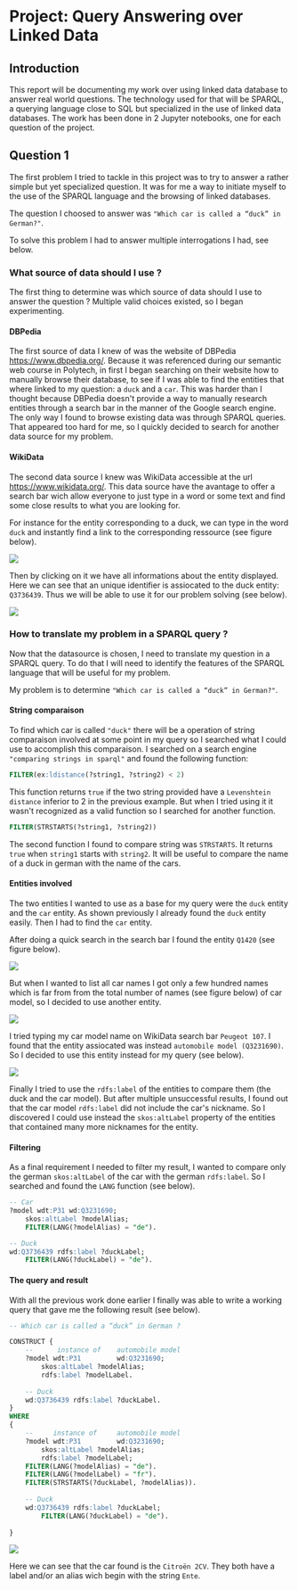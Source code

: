 # Project: Query Answering over Linked Data
## Introduction

This report will be documenting my work over using linked data database to answer real world questions. The technology used for that will be SPARQL, a querying language close to SQL but specialized in the use of linked data databases. The work has been done in 2 Jupyter notebooks, one for each question of the project.

## Question 1

The first problem I tried to tackle in this project was to try to answer a rather simple but yet specialized question. It was for me a way to initiate myself to the use of the SPARQL language and the browsing of linked databases.

The question I choosed to answer was `"Which car is called a “duck” in German?"`.

To solve this problem I had to answer multiple interrogations I had, see below.

### What source of data should I use ?

The first thing to determine was which source of data should I use to answer the question ? Multiple valid choices existed, so I began experimenting.

#### DBPedia

The first source of data I knew of was the website of DBPedia https://www.dbpedia.org/. Because it was referenced during our semantic web course in Polytech, in first I began searching on their website how to manually browse their database, to see if I was able to find the entities that where linked to my question: a `duck` and a `car`. This was harder than I thought because DBPedia doesn't provide a way to manually research entities through a search bar in the manner of the Google search engine.
The only way I found to browse existing data was through SPARQL queries. That appeared too hard for me, so I quickly decided to search for another data source for my problem.

#### WikiData

The second data source I knew was WikiData accessible at the url https://www.wikidata.org/. This data source have the avantage to offer a search bar wich allow everyone to just type in a word or some text and find some close results to what you are looking for.

For instance for the entity corresponding to a duck, we can type in the word `duck` and instantly find a link to the corresponding ressource (see figure below).

![](images/wikidata_search_duck.png)

Then by clicking on it we have all informations about the entity displayed. Here we can see that an unique identifier is assiocated to the duck entity: `Q3736439`. Thus we will be able to use it for our problem solving (see below).

![](images/wikidata_duck.png)

### How to translate my problem in a SPARQL query ?

Now that the datasource is chosen, I need to translate my question in a SPARQL query. To do that I will need to identify the features of the SPARQL language that will be useful for my problem.

My problem is to determine `"Which car is called a “duck” in German?"`.

#### String comparaison

To find which car is called `"duck"` there will be a operation of string comparaison involved at some point in my query so I searched what I could use to accomplish this comparaison. I searched on a search engine `"comparing strings in sparql"` and found the following function:

```sql
FILTER(ex:ldistance(?string1, ?string2) < 2)
```

This function returns `true` if the two string provided have a `Levenshtein distance` inferior to 2 in the previous example. But when I tried using it it wasn't recognized as a valid function so I searched for another function.

```sql
FILTER(STRSTARTS(?string1, ?string2))
```

The second function I found to compare string was `STRSTARTS`. It returns `true` when `string1` starts with `string2`. It will be useful to compare the name of a duck in german with the name of the cars.

#### Entities involved

The two entities I wanted to use as a base for my query were the `duck` entity and the `car` entity. As shown previously I already found the `duck` entity easily. Then I had to find the `car` entity.

After doing a quick search in the search bar I found the entity `Q1420` (see figure below).

![](/project/images/wikidata_motor_car.png)

But when I wanted to list all car names I got only a few hundred names which is far from from the total number of names (see figure below) of car model, so I decided to use another entity.

![](/project/images/jupyter_car_names.png)

I tried typing my car model name on WikiData search bar `Peugeot 107`. I found that the entity assiocated was instead `automobile model (Q3231690)`. So I decided to use this entity instead for my query (see below).

![](images/wikidata_peugeot_107.png)

Finally I tried to use the `rdfs:label` of the entities to compare them (the duck and the car model). But after multiple unsuccessful results, I found out that the car model `rdfs:label` did not include the car's nickname. So I discovered I could use instead the `skos:altLabel` property of the entities that contained many more nicknames for the entity.

#### Filtering

As a final requirement I needed to filter my result, I wanted to compare only the german `skos:altLabel` of the car with the german `rdfs:label`. So I searched and found the `LANG` function (see below).

```sql
-- Car
?model wdt:P31 wd:Q3231690;
    skos:altLabel ?modelAlias;
    FILTER(LANG(?modelAlias) = "de").

-- Duck
wd:Q3736439 rdfs:label ?duckLabel;
    FILTER(LANG(?duckLabel) = "de").
```
#### The query and result

With all the previous work done earlier I finally was able to write a working query that gave me the following result (see below).

```sql
-- Which car is called a “duck” in German ?

CONSTRUCT {
    --      instance of    automobile model
    ?model wdt:P31         wd:Q3231690;
        skos:altLabel ?modelAlias;
        rdfs:label ?modelLabel.
            
    -- Duck
    wd:Q3736439 rdfs:label ?duckLabel.
}
WHERE 
{
    --     instance of     automobile model
    ?model wdt:P31         wd:Q3231690;
        skos:altLabel ?modelAlias;
        rdfs:label ?modelLabel;
    FILTER(LANG(?modelAlias) = "de").
    FILTER(LANG(?modelLabel) = "fr").
    FILTER(STRSTARTS(?duckLabel, ?modelAlias)).
            
    -- Duck
    wd:Q3736439 rdfs:label ?duckLabel;
        FILTER(LANG(?duckLabel) = "de").
    
}
```

![](images/question1_graph.png)

Here we can see that the car found is the `Citroën 2CV`. They both have a label and/or an alias wich begin with the string `Ente`.